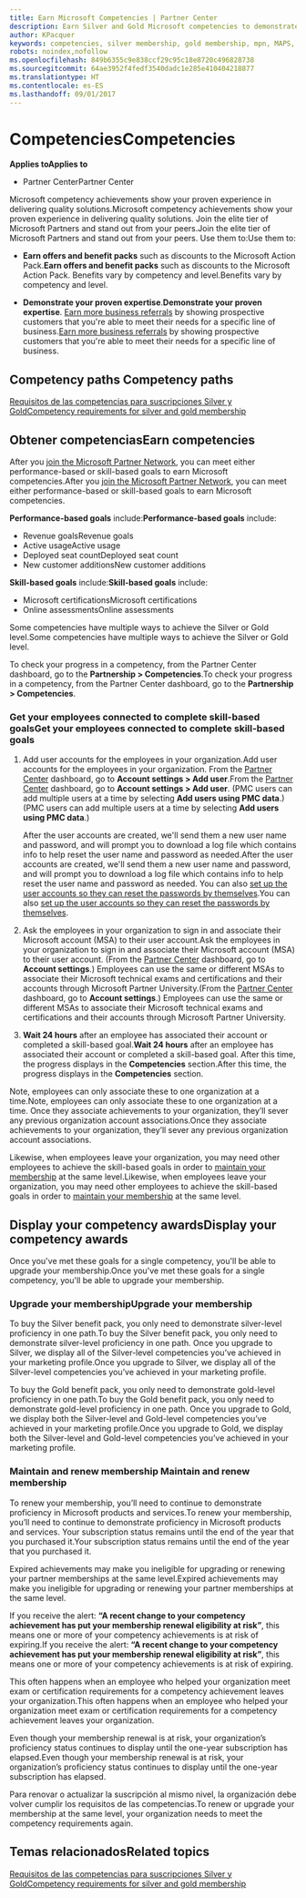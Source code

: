 ```yaml
---
title: Earn Microsoft Competencies | Partner Center
description: Earn Silver and Gold Microsoft competencies to demonstrate your proven expertise in delivering quality solutions in a specialized area of business
author: KPacquer
keywords: competencies, silver membership, gold membership, mpn, MAPS, proficiency
robots: noindex,nofollow
ms.openlocfilehash: 849b6355c9e838ccf29c95c18e8720c496828738
ms.sourcegitcommit: 64ae3952f4fedf3540dadc1e285e410404218877
ms.translationtype: HT
ms.contentlocale: es-ES
ms.lasthandoff: 09/01/2017
---
```

<!--
•   FWLink https://go.microsoft.com/fwlink/?linkid=851080 : top of page
•   FWLink https://go.microsoft.com/fwlink/?linkid=851281: top of page (duplicate)
•   FWLink https://go.microsoft.com/fwlink/?linkid=851079: Competencies (#attainment_paths)
•   FWLink https://go.microsoft.com/fwlink/?linkid=851081: Maintain and renew membership (#maintain_membership)
•   FWLink https://go.microsoft.com/fwlink/?linkid=851082: Get your employees connected to complete skill-based goals (#associating_achievements)
•   FWLink https://go.microsoft.com/fwlink/?linkid=851083 : Achievement overrides (#achievement_override)
•   FWLink: https://go.microsoft.com/fwlink/?linkid=851236: UI link, goes to the place where you import new users. Temporarily points to the Partner Center homepage.
•   FWLink: https://go.microsoft.com/fwlink/?linkid=851607 :Will go to the docs page for Silver/Gold competency achievements. Currently goes to https://partnercenter.microsoft.com/partner/cloud-solution-provider 

 -->

# <a name="competencies"></a><span data-ttu-id="f8e1a-104">Competencies</span><span class="sxs-lookup"><span data-stu-id="f8e1a-104">Competencies</span></span>

**<span data-ttu-id="f8e1a-105">Applies to</span><span class="sxs-lookup"><span data-stu-id="f8e1a-105">Applies to</span></span>**
-  <span data-ttu-id="f8e1a-106">Partner Center</span><span class="sxs-lookup"><span data-stu-id="f8e1a-106">Partner Center</span></span>

<span data-ttu-id="f8e1a-107">Microsoft competency achievements show your proven experience in delivering quality solutions.</span><span class="sxs-lookup"><span data-stu-id="f8e1a-107">Microsoft competency achievements show your proven experience in delivering quality solutions.</span></span> <span data-ttu-id="f8e1a-108">Join the elite tier of Microsoft Partners and stand out from your peers.</span><span class="sxs-lookup"><span data-stu-id="f8e1a-108">Join the elite tier of Microsoft Partners and stand out from your peers.</span></span> <span data-ttu-id="f8e1a-109">Use them to:</span><span class="sxs-lookup"><span data-stu-id="f8e1a-109">Use them to:</span></span> 

*  <span data-ttu-id="f8e1a-110">**Earn offers and benefit packs** such as discounts to the Microsoft Action Pack.</span><span class="sxs-lookup"><span data-stu-id="f8e1a-110">**Earn offers and benefit packs** such as discounts to the Microsoft Action Pack.</span></span> <span data-ttu-id="f8e1a-111">Benefits vary by competency and level.</span><span class="sxs-lookup"><span data-stu-id="f8e1a-111">Benefits vary by competency and level.</span></span> 

*  <span data-ttu-id="f8e1a-112">**Demonstrate your proven expertise**.</span><span class="sxs-lookup"><span data-stu-id="f8e1a-112">**Demonstrate your proven expertise**.</span></span> <span data-ttu-id="f8e1a-113">[Earn more business referrals](referrals.md) by showing prospective customers that you're able to meet their needs for a specific line of business.</span><span class="sxs-lookup"><span data-stu-id="f8e1a-113">[Earn more business referrals](referrals.md) by showing prospective customers that you're able to meet their needs for a specific line of business.</span></span>

## <span data-ttu-id="f8e1a-114"><a href="" id="attainment_paths"></a> Competency paths</span><span class="sxs-lookup"><span data-stu-id="f8e1a-114"><a href="" id="attainment_paths"></a> Competency paths</span></span>

[<span data-ttu-id="f8e1a-115">Requisitos de las competencias para suscripciones Silver y Gold</span><span class="sxs-lookup"><span data-stu-id="f8e1a-115">Competency requirements for silver and gold membership</span></span>](learn-about-competencies.md)

## <a name="earn-competencies"></a><span data-ttu-id="f8e1a-116">Obtener competencias</span><span class="sxs-lookup"><span data-stu-id="f8e1a-116">Earn competencies</span></span>

<span data-ttu-id="f8e1a-117">After you [join the Microsoft Partner Network](mpn-overview.md), you can meet either performance-based or skill-based goals to earn Microsoft competencies.</span><span class="sxs-lookup"><span data-stu-id="f8e1a-117">After you [join the Microsoft Partner Network](mpn-overview.md), you can meet either performance-based or skill-based goals to earn Microsoft competencies.</span></span> 

<span data-ttu-id="f8e1a-118">**Performance-based goals** include:</span><span class="sxs-lookup"><span data-stu-id="f8e1a-118">**Performance-based goals** include:</span></span> 
* <span data-ttu-id="f8e1a-119">Revenue goals</span><span class="sxs-lookup"><span data-stu-id="f8e1a-119">Revenue goals</span></span>
* <span data-ttu-id="f8e1a-120">Active usage</span><span class="sxs-lookup"><span data-stu-id="f8e1a-120">Active usage</span></span>
* <span data-ttu-id="f8e1a-121">Deployed seat count</span><span class="sxs-lookup"><span data-stu-id="f8e1a-121">Deployed seat count</span></span>
* <span data-ttu-id="f8e1a-122">New customer additions</span><span class="sxs-lookup"><span data-stu-id="f8e1a-122">New customer additions</span></span>

<span data-ttu-id="f8e1a-123">**Skill-based goals** include:</span><span class="sxs-lookup"><span data-stu-id="f8e1a-123">**Skill-based goals** include:</span></span> 
* <span data-ttu-id="f8e1a-124">Microsoft certifications</span><span class="sxs-lookup"><span data-stu-id="f8e1a-124">Microsoft certifications</span></span>
* <span data-ttu-id="f8e1a-125">Online assessments</span><span class="sxs-lookup"><span data-stu-id="f8e1a-125">Online assessments</span></span> 

<span data-ttu-id="f8e1a-126">Some competencies have multiple ways to achieve the Silver or Gold level.</span><span class="sxs-lookup"><span data-stu-id="f8e1a-126">Some competencies have multiple ways to achieve the Silver or Gold level.</span></span>

<span data-ttu-id="f8e1a-127">To check your progress in a competency, from the Partner Center dashboard, go to the **Partnership > Competencies**.</span><span class="sxs-lookup"><span data-stu-id="f8e1a-127">To check your progress in a competency, from the Partner Center dashboard, go to the **Partnership > Competencies**.</span></span> 

### <span data-ttu-id="f8e1a-128"><a href="" id="associating_achievements"></a>Get your employees connected to complete skill-based goals</span><span class="sxs-lookup"><span data-stu-id="f8e1a-128"><a href="" id="associating_achievements"></a>Get your employees connected to complete skill-based goals</span></span>

1.  <span data-ttu-id="f8e1a-129">Add user accounts for the employees in your organization.</span><span class="sxs-lookup"><span data-stu-id="f8e1a-129">Add user accounts for the employees in your organization.</span></span> <span data-ttu-id="f8e1a-130">From the [Partner Center](http://partnercenter.microsoft.com) dashboard, go to **Account settings > Add user**.</span><span class="sxs-lookup"><span data-stu-id="f8e1a-130">From the [Partner Center](http://partnercenter.microsoft.com) dashboard, go to **Account settings > Add user**.</span></span> <span data-ttu-id="f8e1a-131">(PMC users can add multiple users at a time by selecting **Add users using PMC data**.)</span><span class="sxs-lookup"><span data-stu-id="f8e1a-131">(PMC users can add multiple users at a time by selecting **Add users using PMC data**.)</span></span>

    <span data-ttu-id="f8e1a-132">After the user accounts are created, we'll send them a new user name and password, and will prompt you to download a log file which contains info to help reset the user name and password as needed.</span><span class="sxs-lookup"><span data-stu-id="f8e1a-132">After the user accounts are created, we'll send them a new user name and password, and will prompt you to download a log file which contains info to help reset the user name and password as needed.</span></span> <span data-ttu-id="f8e1a-133">You can also [set up the user accounts so they can reset the passwords by themselves](https://docs.microsoft.com/en-us/azure/active-directory/active-directory-passwords-getting-started).</span><span class="sxs-lookup"><span data-stu-id="f8e1a-133">You can also [set up the user accounts so they can reset the passwords by themselves](https://docs.microsoft.com/en-us/azure/active-directory/active-directory-passwords-getting-started).</span></span>

2. <span data-ttu-id="f8e1a-134">Ask the employees in your organization to sign in and associate their Microsoft account (MSA) to their user account.</span><span class="sxs-lookup"><span data-stu-id="f8e1a-134">Ask the employees in your organization to sign in and associate their Microsoft account (MSA) to their user account.</span></span> <span data-ttu-id="f8e1a-135">(From the [Partner Center](http://partnercenter.microsoft.com) dashboard, go to **Account settings**.) Employees can use the same or different MSAs to associate their Microsoft technical exams and certifications and their accounts through Microsoft Partner University.</span><span class="sxs-lookup"><span data-stu-id="f8e1a-135">(From the [Partner Center](http://partnercenter.microsoft.com) dashboard, go to **Account settings**.) Employees can use the same or different MSAs to associate their Microsoft technical exams and certifications and their accounts through Microsoft Partner University.</span></span>

3.  <span data-ttu-id="f8e1a-136">**Wait 24 hours** after an employee has associated their account or completed a skill-based goal.</span><span class="sxs-lookup"><span data-stu-id="f8e1a-136">**Wait 24 hours** after an employee has associated their account or completed a skill-based goal.</span></span> <span data-ttu-id="f8e1a-137">After this time, the progress displays in the **Competencies** section.</span><span class="sxs-lookup"><span data-stu-id="f8e1a-137">After this time, the progress displays in the **Competencies** section.</span></span>

<span data-ttu-id="f8e1a-138">Note, employees can only associate these to one organization at a time.</span><span class="sxs-lookup"><span data-stu-id="f8e1a-138">Note, employees can only associate these to one organization at a time.</span></span> <span data-ttu-id="f8e1a-139">Once they associate achievements to your organization, they’ll sever any previous organization account associations.</span><span class="sxs-lookup"><span data-stu-id="f8e1a-139">Once they associate achievements to your organization, they’ll sever any previous organization account associations.</span></span>

<span data-ttu-id="f8e1a-140">Likewise, when employees leave your organization, you may need other employees to achieve the skill-based goals in order to [maintain your membership](#maintaining_membership) at the same level.</span><span class="sxs-lookup"><span data-stu-id="f8e1a-140">Likewise, when employees leave your organization, you may need other employees to achieve the skill-based goals in order to [maintain your membership](#maintaining_membership) at the same level.</span></span>

## <a name="display-your-competency-awards"></a><span data-ttu-id="f8e1a-141">Display your competency awards</span><span class="sxs-lookup"><span data-stu-id="f8e1a-141">Display your competency awards</span></span>

<span data-ttu-id="f8e1a-142">Once you've met these goals for a single competency, you'll be able to upgrade your membership.</span><span class="sxs-lookup"><span data-stu-id="f8e1a-142">Once you've met these goals for a single competency, you'll be able to upgrade your membership.</span></span>

### <a name="upgrade-your-membership"></a><span data-ttu-id="f8e1a-143">Upgrade your membership</span><span class="sxs-lookup"><span data-stu-id="f8e1a-143">Upgrade your membership</span></span>

<span data-ttu-id="f8e1a-144">To buy the Silver benefit pack, you only need to demonstrate silver-level proficiency in one path.</span><span class="sxs-lookup"><span data-stu-id="f8e1a-144">To buy the Silver benefit pack, you only need to demonstrate silver-level proficiency in one path.</span></span> <span data-ttu-id="f8e1a-145">Once you upgrade to Silver, we display all of the Silver-level competencies you’ve achieved in your marketing profile.</span><span class="sxs-lookup"><span data-stu-id="f8e1a-145">Once you upgrade to Silver, we display all of the Silver-level competencies you’ve achieved in your marketing profile.</span></span> 

<span data-ttu-id="f8e1a-146">To buy the Gold benefit pack, you only need to demonstrate gold-level proficiency in one path.</span><span class="sxs-lookup"><span data-stu-id="f8e1a-146">To buy the Gold benefit pack, you only need to demonstrate gold-level proficiency in one path.</span></span> <span data-ttu-id="f8e1a-147">Once you upgrade to Gold, we display both the Silver-level and Gold-level competencies you’ve achieved in your marketing profile.</span><span class="sxs-lookup"><span data-stu-id="f8e1a-147">Once you upgrade to Gold, we display both the Silver-level and Gold-level competencies you’ve achieved in your marketing profile.</span></span> 

### <span data-ttu-id="f8e1a-148"><a href="" id="maintain_membership"></a> Maintain and renew membership</span><span class="sxs-lookup"><span data-stu-id="f8e1a-148"><a href="" id="maintain_membership"></a> Maintain and renew membership</span></span>

<span data-ttu-id="f8e1a-149">To renew your membership, you’ll need to continue to demonstrate proficiency in Microsoft products and services.</span><span class="sxs-lookup"><span data-stu-id="f8e1a-149">To renew your membership, you’ll need to continue to demonstrate proficiency in Microsoft products and services.</span></span> <span data-ttu-id="f8e1a-150">Your subscription status remains until the end of the year that you purchased it.</span><span class="sxs-lookup"><span data-stu-id="f8e1a-150">Your subscription status remains until the end of the year that you purchased it.</span></span>

<span data-ttu-id="f8e1a-151">Expired achievements may make you ineligible for upgrading or renewing your partner memberships at the same level.</span><span class="sxs-lookup"><span data-stu-id="f8e1a-151">Expired achievements may make you ineligible for upgrading or renewing your partner memberships at the same level.</span></span> 

<span data-ttu-id="f8e1a-152">If you receive the alert: **“A recent change to your competency achievement has put your membership renewal eligibility at risk”**, this means one or more of your competency achievements is at risk of expiring.</span><span class="sxs-lookup"><span data-stu-id="f8e1a-152">If you receive the alert: **“A recent change to your competency achievement has put your membership renewal eligibility at risk”**, this means one or more of your competency achievements is at risk of expiring.</span></span> 

<span data-ttu-id="f8e1a-153">This often happens when an employee who helped your organization meet exam or certification requirements for a competency achievement leaves your organization.</span><span class="sxs-lookup"><span data-stu-id="f8e1a-153">This often happens when an employee who helped your organization meet exam or certification requirements for a competency achievement leaves your organization.</span></span> 

<span data-ttu-id="f8e1a-154">Even though your membership renewal is at risk, your organization’s proficiency status continues to display until the one-year subscription has elapsed.</span><span class="sxs-lookup"><span data-stu-id="f8e1a-154">Even though your membership renewal is at risk, your organization’s proficiency status continues to display until the one-year subscription has elapsed.</span></span>

<span data-ttu-id="f8e1a-155">Para renovar o actualizar la suscripción al mismo nivel, la organización debe volver cumplir los requisitos de las competencias.</span><span class="sxs-lookup"><span data-stu-id="f8e1a-155">To renew or upgrade your membership at the same level, your organization needs to meet the competency requirements again.</span></span>

## <a name="related-topics"></a><span data-ttu-id="f8e1a-156">Temas relacionados</span><span class="sxs-lookup"><span data-stu-id="f8e1a-156">Related topics</span></span>

[<span data-ttu-id="f8e1a-157">Requisitos de las competencias para suscripciones Silver y Gold</span><span class="sxs-lookup"><span data-stu-id="f8e1a-157">Competency requirements for silver and gold membership</span></span>](learn-about-competencies.md)